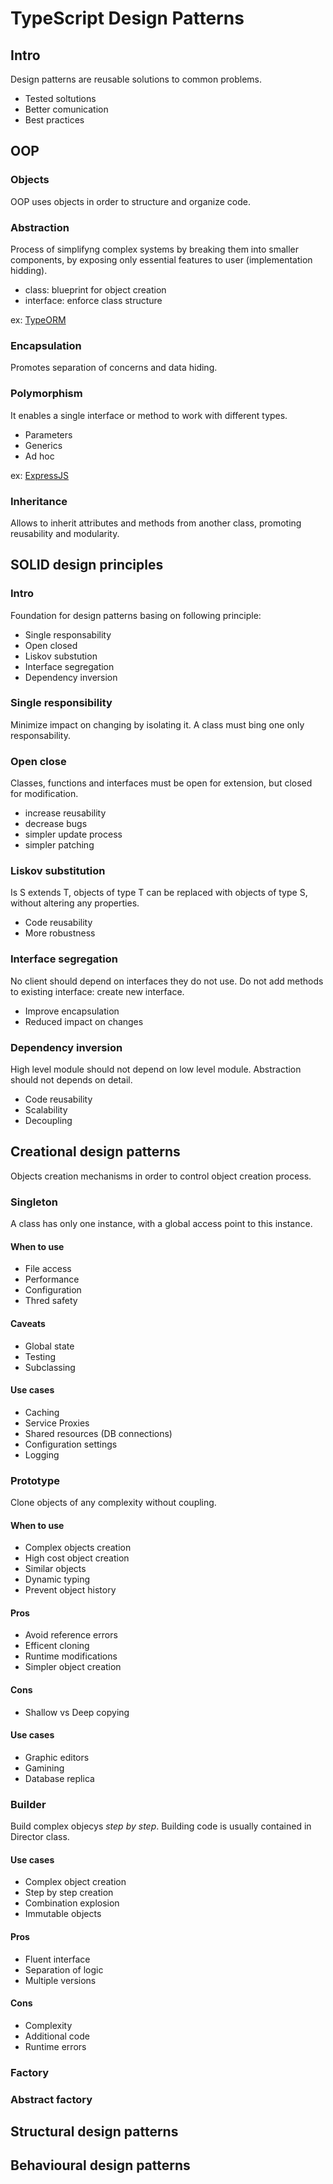 # TypeScript Design Patterns

## Intro

Design patterns are reusable solutions to common problems.

- Tested soltutions
- Better comunication
- Best practices

## OOP

### Objects

OOP uses objects in order to structure and organize code.

### Abstraction

Process of simplifyng complex systems by breaking them into smaller components, by exposing only essential features to user (implementation hidding).

- class: blueprint for object creation
- interface: enforce class structure

ex: [TypeORM](https://typeorm.io/) 

### Encapsulation

Promotes separation of concerns and data hiding.

### Polymorphism 

It enables a single interface or method to work with different types.

- Parameters
- Generics
- Ad hoc

ex: [ExpressJS](https://expressjs.com/)

### Inheritance

Allows to inherit attributes and methods from another class, promoting reusability and modularity.

## SOLID design principles

### Intro

Foundation for design patterns basing on following principle:

- Single responsability 
- Open closed
- Liskov substution
- Interface segregation
- Dependency inversion

### Single responsibility

Minimize impact on changing by isolating it.
A class must bing one only responsability.

### Open close

Classes, functions and interfaces must be open for extension, but closed for modification.

- increase reusability
- decrease bugs
- simpler update process
- simpler patching

### Liskov substitution

Is S extends T, objects of type T can be replaced with objects of type S, without altering any properties.

- Code reusability
- More robustness

### Interface segregation

No client should depend on interfaces they do not use. 
Do not add methods to existing interface: create new interface.

- Improve encapsulation
- Reduced impact on changes

### Dependency inversion

High level module should not depend on low level module.
Abstraction should not depends on detail.

- Code reusability
- Scalability 
- Decoupling



## Creational design patterns

Objects creation mechanisms in order to control object creation process.

### Singleton

A class has only one instance, with a global access point to this instance. 

#### When to use

- File access
- Performance
- Configuration
- Thred safety

#### Caveats

- Global state
- Testing
- Subclassing

#### Use cases

- Caching
- Service Proxies
- Shared resources (DB connections)
- Configuration settings
- Logging

### Prototype 

Clone objects of any complexity without coupling.

#### When to use

- Complex objects creation
- High cost object creation
- Similar objects
- Dynamic typing 
- Prevent object history

#### Pros

- Avoid reference errors
- Efficent cloning
- Runtime modifications
- Simpler object creation

#### Cons

- Shallow vs Deep copying

#### Use cases

- Graphic editors
- Gamining
- Database replica

### Builder

Build complex objecys *step by step*. 
Building code is usually contained in Director class.

#### Use cases

- Complex object creation
- Step by step creation
- Combination explosion
- Immutable objects

#### Pros

- Fluent interface
- Separation of logic
- Multiple versions

#### Cons

- Complexity
- Additional code
- Runtime errors

### Factory

### Abstract factory





## Structural design patterns

## Behavioural design patterns